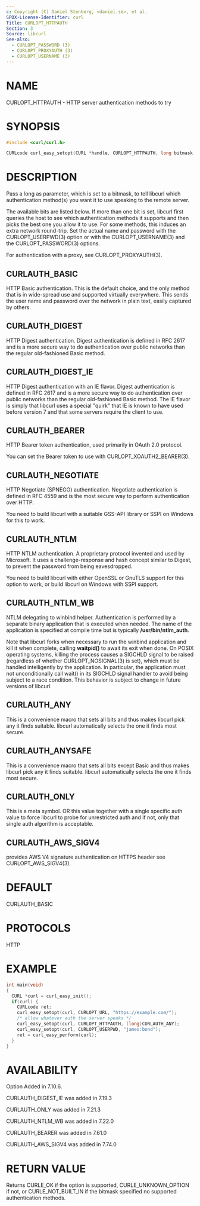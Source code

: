 ```yaml
---
c: Copyright (C) Daniel Stenberg, <daniel.se>, et al.
SPDX-License-Identifier: curl
Title: CURLOPT_HTTPAUTH
Section: 3
Source: libcurl
See-also:
  - CURLOPT_PASSWORD (3)
  - CURLOPT_PROXYAUTH (3)
  - CURLOPT_USERNAME (3)
---
```


# NAME

CURLOPT_HTTPAUTH - HTTP server authentication methods to try

# SYNOPSIS

~~~c
#include <curl/curl.h>

CURLcode curl_easy_setopt(CURL *handle, CURLOPT_HTTPAUTH, long bitmask);
~~~

# DESCRIPTION

Pass a long as parameter, which is set to a bitmask, to tell libcurl which
authentication method(s) you want it to use speaking to the remote server.

The available bits are listed below. If more than one bit is set, libcurl
first queries the host to see which authentication methods it supports and
then picks the best one you allow it to use. For some methods, this induces an
extra network round-trip. Set the actual name and password with the
CURLOPT_USERPWD(3) option or with the CURLOPT_USERNAME(3) and the
CURLOPT_PASSWORD(3) options.

For authentication with a proxy, see CURLOPT_PROXYAUTH(3).

## CURLAUTH_BASIC

HTTP Basic authentication. This is the default choice, and the only method
that is in wide-spread use and supported virtually everywhere. This sends
the user name and password over the network in plain text, easily captured by
others.

## CURLAUTH_DIGEST

HTTP Digest authentication. Digest authentication is defined in RFC 2617 and
is a more secure way to do authentication over public networks than the
regular old-fashioned Basic method.

## CURLAUTH_DIGEST_IE

HTTP Digest authentication with an IE flavor. Digest authentication is defined
in RFC 2617 and is a more secure way to do authentication over public networks
than the regular old-fashioned Basic method. The IE flavor is simply that
libcurl uses a special "quirk" that IE is known to have used before version 7
and that some servers require the client to use.

## CURLAUTH_BEARER

HTTP Bearer token authentication, used primarily in OAuth 2.0 protocol.

You can set the Bearer token to use with CURLOPT_XOAUTH2_BEARER(3).

## CURLAUTH_NEGOTIATE

HTTP Negotiate (SPNEGO) authentication. Negotiate authentication is defined
in RFC 4559 and is the most secure way to perform authentication over HTTP.

You need to build libcurl with a suitable GSS-API library or SSPI on Windows
for this to work.

## CURLAUTH_NTLM

HTTP NTLM authentication. A proprietary protocol invented and used by
Microsoft. It uses a challenge-response and hash concept similar to Digest, to
prevent the password from being eavesdropped.

You need to build libcurl with either OpenSSL or GnuTLS support for this
option to work, or build libcurl on Windows with SSPI support.

## CURLAUTH_NTLM_WB

NTLM delegating to winbind helper. Authentication is performed by a separate
binary application that is executed when needed. The name of the application
is specified at compile time but is typically **/usr/bin/ntlm_auth**.

Note that libcurl forks when necessary to run the winbind application and kill
it when complete, calling **waitpid()** to await its exit when done. On POSIX
operating systems, killing the process causes a SIGCHLD signal to be raised
(regardless of whether CURLOPT_NOSIGNAL(3) is set), which must be handled
intelligently by the application. In particular, the application must not
unconditionally call wait() in its SIGCHLD signal handler to avoid being
subject to a race condition. This behavior is subject to change in future
versions of libcurl.

## CURLAUTH_ANY

This is a convenience macro that sets all bits and thus makes libcurl pick any
it finds suitable. libcurl automatically selects the one it finds most secure.

## CURLAUTH_ANYSAFE

This is a convenience macro that sets all bits except Basic and thus makes
libcurl pick any it finds suitable. libcurl automatically selects the one it
finds most secure.

## CURLAUTH_ONLY

This is a meta symbol. OR this value together with a single specific auth
value to force libcurl to probe for unrestricted auth and if not, only that
single auth algorithm is acceptable.

## CURLAUTH_AWS_SIGV4

provides AWS V4 signature authentication on HTTPS header
see CURLOPT_AWS_SIGV4(3).

# DEFAULT

CURLAUTH_BASIC

# PROTOCOLS

HTTP

# EXAMPLE

~~~c
int main(void)
{
  CURL *curl = curl_easy_init();
  if(curl) {
    CURLcode ret;
    curl_easy_setopt(curl, CURLOPT_URL, "https://example.com/");
    /* allow whatever auth the server speaks */
    curl_easy_setopt(curl, CURLOPT_HTTPAUTH, (long)CURLAUTH_ANY);
    curl_easy_setopt(curl, CURLOPT_USERPWD, "james:bond");
    ret = curl_easy_perform(curl);
  }
}
~~~

# AVAILABILITY

Option Added in 7.10.6.

CURLAUTH_DIGEST_IE was added in 7.19.3

CURLAUTH_ONLY was added in 7.21.3

CURLAUTH_NTLM_WB was added in 7.22.0

CURLAUTH_BEARER was added in 7.61.0

CURLAUTH_AWS_SIGV4 was added in 7.74.0

# RETURN VALUE

Returns CURLE_OK if the option is supported, CURLE_UNKNOWN_OPTION if not, or
CURLE_NOT_BUILT_IN if the bitmask specified no supported authentication
methods.
